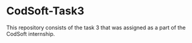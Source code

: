 # CodSoft-Task3
This repository consists of the task 3 that was assigned as a part of the CodSoft internship.
